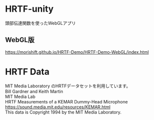 ﻿# HRTF-unity
頭部伝達関数を使ったWebGLアプリ

## WebGL版
https://morishift.github.io/HRTF-Demo/HRTF-Demo-WebGL/index.html

# HRTF Data
MIT Media Laboratory のHRTFデータセットを利用しています。  
Bill Gardner and Keith Martin  
MIT Media Lab  
HRTF Measurements of a KEMAR Dummy-Head Microphone  
https://sound.media.mit.edu/resources/KEMAR.html  
This data is Copyright 1994 by the MIT Media Laboratory.   



